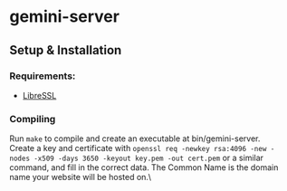 # gemini-server

## Setup & Installation

### Requirements:
- [LibreSSL](https://www.libressl.org/)

### Compiling
Run `make`  to compile and create an executable at bin/gemini-server.  
Create a key and certificate with `openssl req -newkey rsa:4096 -new -nodes -x509 -days 3650 -keyout key.pem -out cert.pem` or a similar command, and fill in the correct data. The Common Name is the domain name your website will be hosted on.\
